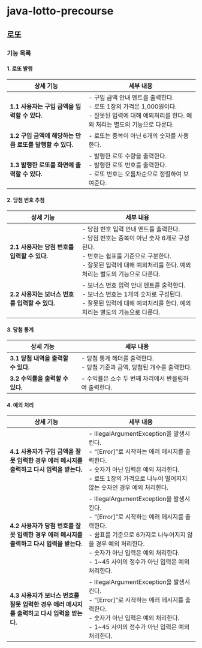 # java-lotto-precourse

## 로또

### 기능 목록

#### 1. 로또 발행

| 상세 기능                                                      | 세부 내용                                                                                                                                                  |
|------------------------------------------------------------|--------------------------------------------------------------------------------------------------------------------------------------------------------|
| **1.1 사용자는 구입 금액을 입력할 수 있다.**                                  | - 구입 금액 안내 멘트를 출력한다.<br/>- 로또 1장의 가격은 1,000원이다.<br/>- 잘못된 입력에 대해 예외처리를 한다. 예외 처리는 별도의 기능으로 다룬다.                                                        |
| **1.2 구입 금액에 해당하는 만큼 로또를 발행할 수 있다.**                           | - 로또는 중복이 아닌 6개의 숫자를 사용한다.                                                                                                                             |
| **1.3 발행한 로또를 화면에 출력할 수 있다.**                                  | - 발행한 로또 수량을 출력한다.<br/>- 발행한 로또 번호를 출력한다.<br/>- 로또 번호는 오름차순으로 정렬하여 보여준다.                                                                               |

#### 2. 당첨 번호 추첨

| 상세 기능                                                      | 세부 내용                                                                                                                                                  |
|------------------------------------------------------------|--------------------------------------------------------------------------------------------------------------------------------------------------------|
| **2.1 사용자는 당첨 번호를 입력할 수 있다.**                                  | - 당첨 번호 입력 안내 멘트를 출력한다.<br/>- 당첨 번호는 중복이 아닌 숫자 6개로 구성된다.<br/>- 번호는 쉼표를 기준으로 구분한다.<br/>- 잘못된 입력에 대해 예외처리를 한다. 예외 처리는 별도의 기능으로 다룬다.                                     |
| **2.2 사용자는 보너스 번호를 입력할 수 있다.**                                 | - 보너스 번호 입력 안내 멘트를 출력한다.<br/>- 보너스 번호는 1개의 숫자로 구성된다.<br/>- 잘못된 입력에 대해 예외처리를 한다. 예외 처리는 별도의 기능으로 다룬다.                                                             |

#### 3. 당첨 통계

| 상세 기능                                                      | 세부 내용                                                                                                                                                  |
|------------------------------------------------------------|--------------------------------------------------------------------------------------------------------------------------------------------------------|
| **3.1 당첨 내역을 출력할 수 있다.**                                       | - 당첨 통계 헤더를 출력한다.<br/>- 당첨 기준과 금액, 당첨된 개수를 출력한다.                                                                                                            |
| **3.2 수익률을 출력할 수 있다.**                                         | - 수익률은 소수 두 번째 자리에서 반올림하여 출력한다.                                                                                                                        |

#### 4. 예외 처리

| 상세 기능                                                      | 세부 내용                                                                                                                                                  |
|------------------------------------------------------------|--------------------------------------------------------------------------------------------------------------------------------------------------------|
| **4.1 사용자가 구입 금액을 잘못 입력한 경우 에러 메시지를 출력하고 다시 입력을 받는다.**         | - IllegalArgumentException을 발생시킨다.<br/>- “[Error]”로 시작하는 에러 메시지를 출력한다.<br/>- 숫자가 아닌 입력은 예외 처리한다.<br/>- 로또 1장의 가격으로 나누어 떨어지지 않는 숫자인 경우 예외 처리한다.                        |
| **4.2 사용자가 당첨 번호를 잘못 입력한 경우 에러 메시지를 출력하고 다시 입력을 받는다.**         | - IllegalArgumentException을 발생시킨다.<br/>- “[Error]”로 시작하는 에러 메시지를 출력한다.<br/>- 쉼표를 기준으로 6가지로 나누어지지 않을 경우 예외 처리한다.<br/>- 숫자가 아닌 입력은 예외 처리한다.<br/>- 1~45 사이의 정수가 아닌 입력은 예외 처리한다. |
| **4.3 사용자가 보너스 번호를 잘못 입력한 경우 에러 메시지를 출력하고 다시 입력을 받는다.**        | - IllegalArgumentException을 발생시킨다.<br/>- “[Error]”로 시작하는 에러 메시지를 출력한다.<br/>- 숫자가 아닌 입력은 예외 처리한다.<br/>- 1~45 사이의 정수가 아닌 입력은 예외 처리한다.                                   |